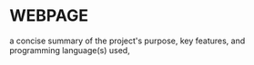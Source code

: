 # WEBPAGE
a concise summary of the project's purpose, key features, and programming language(s) used, 
